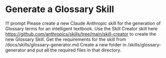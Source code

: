# Generate a Glossary Skill

!!! prompt
    Please create a new Claude Anthropic skill for the generation of Glossary terms for an intelligent textbook.
    Use the Skill Creator skill here https://github.com/anthropics/skills/tree/main/skill-creator to create the new Glossary Skill.
    Get the requirements for the skill from /docs/skills/glossary-generator.md
    Create a new folder in /skills/glossary-generator and put all the required files in that directory.